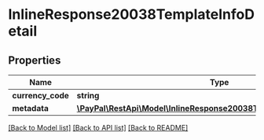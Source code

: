 # InlineResponse20038TemplateInfoDetail

## Properties
Name | Type | Description | Notes
------------ | ------------- | ------------- | -------------
**currency_code** | **string** |  | [optional] 
**metadata** | [**\PayPal\RestApi\Model\InlineResponse20038TemplateInfoDetailMetadata**](InlineResponse20038TemplateInfoDetailMetadata.md) |  | [optional] 

[[Back to Model list]](../README.md#documentation-for-models) [[Back to API list]](../README.md#documentation-for-api-endpoints) [[Back to README]](../README.md)


